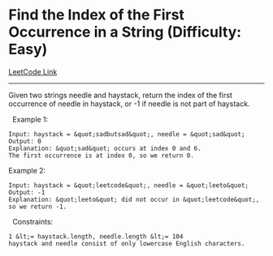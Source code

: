 # Find the Index of the First Occurrence in a String (Difficulty: Easy)

[LeetCode Link](https://leetcode.com/problems/find-the-index-of-the-first-occurrence-in-a-string/)

---

Given two strings needle and haystack, return the index of the first occurrence of needle in haystack, or -1 if needle is not part of haystack.

&nbsp;
Example 1:

```
Input: haystack = &quot;sadbutsad&quot;, needle = &quot;sad&quot;
Output: 0
Explanation: &quot;sad&quot; occurs at index 0 and 6.
The first occurrence is at index 0, so we return 0.
```

Example 2:

```
Input: haystack = &quot;leetcode&quot;, needle = &quot;leeto&quot;
Output: -1
Explanation: &quot;leeto&quot; did not occur in &quot;leetcode&quot;, so we return -1.
```

&nbsp;
Constraints:


	1 &lt;= haystack.length, needle.length &lt;= 104
	haystack and needle consist of only lowercase English characters.


